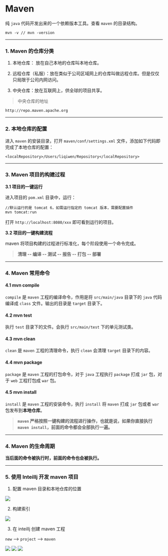 # Maven 

纯 `java` 代码开发出来的一个依赖版本工具。查看 `maven` 的目录结构。

```
mvn -v // mvn -version
```

----

### 1. Maven 的仓库分类

1. 本地仓库： 放在自己本地的仓库叫本地仓库。

2. 远程仓库（私服）：放在类似于公司区域网上的仓库叫做远程仓库。但是仅仅只局限于公司内网访问。

3. 中央仓库：放在互联网上，供全球的项目共享。

> 中央仓库的地址

```
http://repo.maven.apache.org
```

----
### 2. 本地仓库的配置

进入 `maven` 的安装目录，打开 `maven/conf/settings.xml` 文件，添加如下代码即完成了本地仓库的配置：

```
<localRepository>/Users/liqiwen/Repository</localRepository>
```



----


### 3. Maven 项目的构建过程






**3.1 项目的一键运行**

进入项目的 `pom.xml` 目录中，运行：

```
//默认运行的是 tomcat 6，如需运行指定的 tomcat 版本，需要配置插件
mvn tomcat:run

```

打开 `http://localhost:8080/xxx` 即可看到运行的项目。




**3.2 项目的一键构建流程**

maven 将项目构建的过程进行标准化，每个阶段使用一个命令完成。

> **清理 -- 编译 -- 测试 -- 报告 -- 打包 -- 部署**

----

### 4. Maven 常用命令

#### 4.1 mvn compile

`compile` 是 `maven` 工程的编译命令，作用是将 `src/main/java` 目录下的 `java` 代码编译成 `class` 文件。输出的目录是 `target` 目录下。


#### 4.2 mvn test
执行 `test` 目录下的文件。会执行 `src/main/test` 下的单元测试类。


#### 4.3 mvn clean

`clean` 是 `maven` 工程的清理命令，执行 `clean` 会清理 `target` 目录下的内容。


#### 4.4 mvn package
 
`package` 是 `maven` 工程的打包命令，对于 `java` 工程执行 `package` 打成 `jar` 包，对于 `web` 工程打包成 `war` 包。



#### 4.5 mvn install

`install` 是 `maven` 工程的安装命令，执行 `install` 将 `maven` 打成 `jar` 包或者 `war` 包发布到**本地仓库**。


> **`maven` 严格按照一键构建的流程进行操作，也就是说，如果你直接执行 `maven install`，前面的命令都会全部执行一遍。**




----

### 4. Maven 的生命周期

**当后面的命令被执行时，前面的命令也会被执行。**



----


### 5. 使用 Inteillj 开发 maven 项目

1. 配置 maven 目录和本地仓库的位置

 <img src="/Users/liqiwen/Desktop/屏幕快照 2017-11-23 09.07.45.png"/>

2. 构建索引

 <img src="/Users/liqiwen/Desktop/屏幕快照 2017-11-23 09.09.56.png"/>

3. 在 inteillj 创建 maven 工程

`new` --> `project` --> `maven`


<img src="/Users/liqiwen/Desktop/屏幕快照 2017-11-23 09.13.05.png"/>

<img src="/Users/liqiwen/Desktop/屏幕快照 2017-11-23 09.14.41.png"/>


<img src="/Users/liqiwen/Desktop/屏幕快照 2017-11-23 09.19.01.png"/>



















